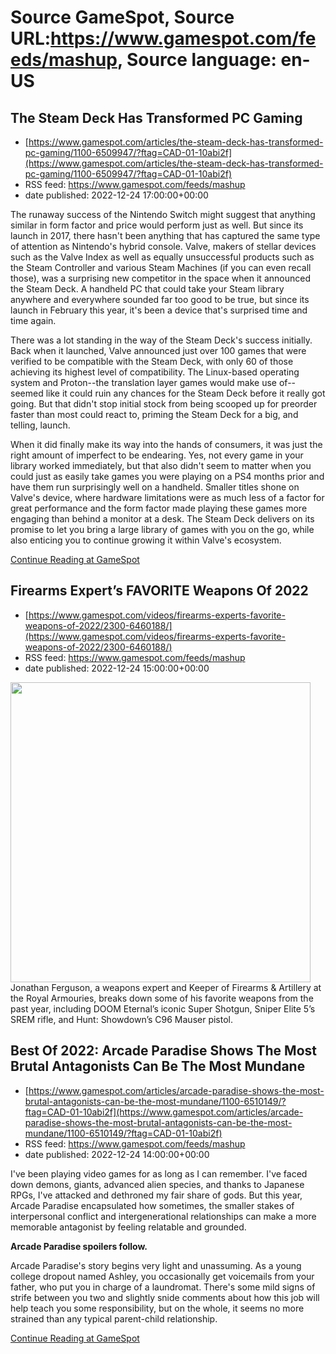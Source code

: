# Source GameSpot, Source URL:https://www.gamespot.com/feeds/mashup, Source language: en-US

## The Steam Deck Has Transformed PC Gaming
 - [https://www.gamespot.com/articles/the-steam-deck-has-transformed-pc-gaming/1100-6509947/?ftag=CAD-01-10abi2f](https://www.gamespot.com/articles/the-steam-deck-has-transformed-pc-gaming/1100-6509947/?ftag=CAD-01-10abi2f)
 - RSS feed: https://www.gamespot.com/feeds/mashup
 - date published: 2022-12-24 17:00:00+00:00

<p>The runaway success of the Nintendo Switch might suggest that anything similar in form factor and price would perform just as well. But since its launch in 2017, there hasn't been anything that has captured the same type of attention as Nintendo's hybrid console. Valve, makers of stellar devices such as the Valve Index as well as equally unsuccessful products such as the Steam Controller and various Steam Machines (if you can even recall those), was a surprising new competitor in the space when it announced the Steam Deck. A handheld PC that could take your Steam library anywhere and everywhere sounded far too good to be true, but since its launch in February this year, it's been a device that's surprised time and time again.</p><p dir="ltr">There was a lot standing in the way of the Steam Deck's success initially. Back when it launched, Valve announced just over 100 games that were verified to be compatible with the Steam Deck, with only 60 of those achieving its highest level of compatibility. The Linux-based operating system and Proton--the translation layer games would make use of--seemed like it could ruin any chances for the Steam Deck before it really got going. But that didn't stop initial stock from being scooped up for preorder faster than most could react to, priming the Steam Deck for a big, and telling, launch.</p><p dir="ltr">When it did finally make its way into the hands of consumers, it was just the right amount of imperfect to be endearing. Yes, not every game in your library worked immediately, but that also didn't seem to matter when you could just as easily take games you were playing on a PS4 months prior and have them run surprisingly well on a handheld. Smaller titles shone on Valve's device, where hardware limitations were as much less of a factor for great performance and the form factor made playing these games more engaging than behind a monitor at a desk. The Steam Deck delivers on its promise to let you bring a large library of games with you on the go, while also enticing you to continue growing it within Valve's ecosystem.</p><a href="https://www.gamespot.com/articles/the-steam-deck-has-transformed-pc-gaming/1100-6509947/?ftag=CAD-01-10abi2f/">Continue Reading at GameSpot</a>

## Firearms Expert’s FAVORITE Weapons Of 2022
 - [https://www.gamespot.com/videos/firearms-experts-favorite-weapons-of-2022/2300-6460188/](https://www.gamespot.com/videos/firearms-experts-favorite-weapons-of-2022/2300-6460188/)
 - RSS feed: https://www.gamespot.com/feeds/mashup
 - date published: 2022-12-24 15:00:00+00:00

<img height="480" src="https://www.gamespot.com/a/uploads/square_medium/1571/15719603/4073958-fave2022_site.jpg" width="480" /> Jonathan Ferguson, a weapons expert and Keeper of Firearms &amp; Artillery at the Royal Armouries, breaks down some of his favorite weapons from the past year, including DOOM Eternal’s iconic Super Shotgun, Sniper Elite 5’s SREM rifle, and Hunt: Showdown’s C96 Mauser pistol.

## Best Of 2022: Arcade Paradise Shows The Most Brutal Antagonists Can Be The Most Mundane
 - [https://www.gamespot.com/articles/arcade-paradise-shows-the-most-brutal-antagonists-can-be-the-most-mundane/1100-6510149/?ftag=CAD-01-10abi2f](https://www.gamespot.com/articles/arcade-paradise-shows-the-most-brutal-antagonists-can-be-the-most-mundane/1100-6510149/?ftag=CAD-01-10abi2f)
 - RSS feed: https://www.gamespot.com/feeds/mashup
 - date published: 2022-12-24 14:00:00+00:00

<p dir="ltr">I've been playing video games for as long as I can remember. I've faced down demons, giants, advanced alien species, and thanks to Japanese RPGs, I've attacked and dethroned my fair share of gods. But this year, Arcade Paradise encapsulated how sometimes, the smaller stakes of interpersonal conflict and intergenerational relationships can make a more memorable antagonist by feeling relatable and grounded.</p><p dir="ltr"><strong>Arcade Paradise spoilers follow.</strong></p><p dir="ltr">Arcade Paradise's story begins very light and unassuming. As a young college dropout named Ashley, you occasionally get voicemails from your father, who put you in charge of a laundromat. There's some mild signs of strife between you two and slightly snide comments about how this job will help teach you some responsibility, but on the whole, it seems no more strained than any typical parent-child relationship.</p><a href="https://www.gamespot.com/articles/arcade-paradise-shows-the-most-brutal-antagonists-can-be-the-most-mundane/1100-6510149/?ftag=CAD-01-10abi2f/">Continue Reading at GameSpot</a>
